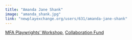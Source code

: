 ```yaml
---
title: "Amanda Jane Shank"
image: "amanda_shank.jpg"
link: "newplayexchange.org/users/631/amanda-jane-shank"
---
```


[MFA Playwrights’ Workshop](/programs/mfa-playwrights-workshop), [Collaboration Fund](/programs/collaboration-fund)